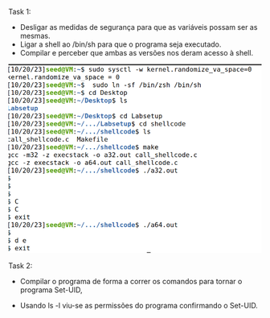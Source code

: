 Task 1:
- Desligar as medidas de segurança para que as variáveis possam ser as mesmas.
- Ligar a shell ao /bin/sh para que o programa seja executado.
- Compilar e perceber que ambas as versões nos deram acesso à shell.

![image 1](docs/images/Screenshot_from_2023-10-20_11-29-16.png)


Task 2:
- Compilar o programa de forma a correr os comandos para tornar o programa Set-UID,


- Usando ls -l viu-se as permissões do programa confirmando o Set-UID.


